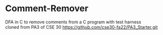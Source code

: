 # Comment-Remover
DFA in C to remove comments from a C program with test harness  
cloned from PA3 of CSE 30
https://github.com/cse30-fa22/PA3_Starter.git
